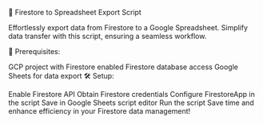 🔗 Firestore to Spreadsheet Export Script

Effortlessly export data from Firestore to a Google Spreadsheet. Simplify data transfer with this script, ensuring a seamless workflow.

🚀 Prerequisites:

GCP project with Firestore enabled
Firestore database access
Google Sheets for data export
🛠️ Setup:

Enable Firestore API
Obtain Firestore credentials
Configure FirestoreApp in the script
Save in Google Sheets script editor
Run the script
Save time and enhance efficiency in your Firestore data management!